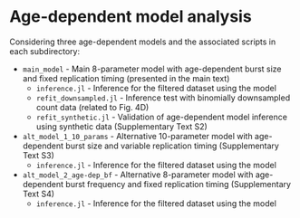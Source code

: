 # Age-dependent model analysis

Considering three age-dependent models and the associated scripts in each subdirectory:

- `main_model` - Main 8-parameter model with age-dependent burst size and fixed replication timing (presented in the main text)
    - `inference.jl` - Inference for the filtered dataset using the model
    - `refit_downsampled.jl` - Inference test with binomially downsampled count data (related to Fig. 4D)
    - `refit_synthetic.jl` - Validation of age-dependent model inference using synthetic data (Supplementary Text S2)
- `alt_model_1_10_params` - Alternative 10-parameter model with age-dependent burst size and variable replication timing (Supplementary Text S3)
    - `inference.jl` - Inference for the filtered dataset using the model
- `alt_model_2_age-dep_bf` - Alternative 8-parameter model with age-dependent burst frequency and fixed replication timing (Supplementary Text S4)
    - `inference.jl` - Inference for the filtered dataset using the model
